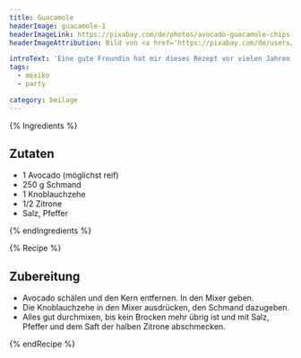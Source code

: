 ```yaml
---
title: Guacamole
headerImage: guacamole-1
headerImageLink: https://pixabay.com/de/photos/avocado-guacamole-chips-1452326/
headerImageAttribution: Bild von <a href='https://pixabay.com/de/users/levoqd-117647/?utm_source=link-attribution&amp;utm_medium=referral&amp;utm_campaign=image&amp;utm_content=1452326'>Michael Shivili</a> auf <a href='https://pixabay.com/de/?utm_source=link-attribution&amp;utm_medium=referral&amp;utm_campaign=image&amp;utm_content=1452326'>Pixabay</a>

introText: 'Eine gute Freundin hat mir dieses Rezept vor vielen Jahren beigebracht. Es kommt ohne die sonst typischen Tomaten daher, stattdessen ist Schmand (wir sind beide aus Nordhessen!) drin. Es ist eher eine Avocadocreme oder auch eine tomatenfreie Guacamole. Man kann sie sowohl mit Nachos als auch mit Brezeln essen. Frische Brezeln passen super dazu!'
tags:
  - mexiko
  - party

category: beilage
---
```


{% Ingredients %}

## Zutaten

- 1 Avocado (möglichst reif)
- 250 g Schmand
- 1 Knoblauchzehe
- 1/2 Zitrone
- Salz, Pfeffer

{% endIngredients %}

{% Recipe %}

## Zubereitung

- Avocado schälen und den Kern entfernen. In den Mixer geben.
- Die Knoblauchzehe in den Mixer ausdrücken, den Schmand dazugeben.
- Alles gut durchmixen, bis kein Brocken mehr übrig ist und mit Salz, Pfeffer und dem Saft der halben Zitrone abschmecken.

{% endRecipe %}


